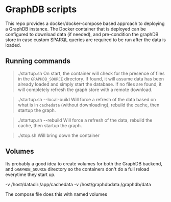 # GraphDB scripts

This repo provides a docker/docker-compose based approach to deploying a 
GraphDB instance. The Docker container that is deployed can be configured 
to download data (if needed), and pre-condition the graphDB store in case
custom SPARQL queries are required to be run after the data is loaded.


## Running commands
> ./startup.sh
On start, the container will check for the presence of files in the `GRAPHDB_SOURCE` directory. If found, it will assume data has been already loaded and simply start the database.
If no files are found, it will completely refresh the graph store with a remote download.

> ./startup.sh --local-build
Will force a refresh of the data based on what is in `cachedata` (without downloading), 
rebuild the cache, then startup the graph.

> ./startup.sh --rebuild
Will force a refresh of the data, rebuild the cache, then startup the graph.

> ./stop.sh
Will bring down the container

## Volumes
Its probably a good idea to create volumes for both the GraphDB backend, and `GRAPHDB_SOURCE` directory so the containers don't do a full reload everytime they start up.

-v /host/datadir:/app/cachedata
-v /host/graphdbdata:/graphdb/data

The compose file does this with named volumes
